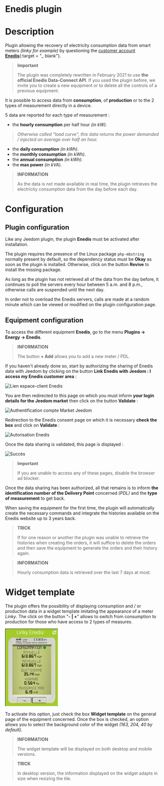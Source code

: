 # Enedis plugin

# Description

Plugin allowing the recovery of electricity consumption data from smart meters *(linky for example)* by questioning the [customer account **Enedis**](https://mon-compte.enedis.fr/auth/XUI/#login/&realm=/enedis&forward=true){:target = "\_ blank"}.

>**Important**
>
>The plugin was completely rewritten in February 2021 to use **the official Enedis Data-Connect API**. If you used the plugin before, we invite you to create a new equipment or to delete all the controls of a previous equipment.

It is possible to access data from **consumption**, of **production** or to the 2 types of measurement directly in a device.

5 data are reported for each type of measurement :
- the **hourly consumption** per half hour *(in kW)*.
>*Otherwise called "load curve", this data returns the power demanded / injected on average over half an hour.*

- the **daily consumption** *(in kWh)*.
- the **monthly consumption** *(in kWh)*.
- the **annual consumption** *(in kWh)*.
- the **max power** *(in kVA)*.

>**INFORMATION**  
>    
>As the data is not made available in real time, the plugin retrieves the electricity consumption data from the day before each day.

# Configuration

## Plugin configuration

Like any Jeedom plugin, the plugin **Enedis** must be activated after installation.

The plugin requires the presence of the Linux package `php-mbstring` normally present by default, so the dependency status must be **Okay** as soon as the plugin is installed. Otherwise, click on the button **Revive** to install the missing package.

As long as the plugin has not retrieved all of the data from the day before, it continues to poll the servers every hour between 5 a.m. and 8 p.m., otherwise calls are suspended until the next day.

In order not to overload the Enedis servers, calls are made at a random minute which can be viewed or modified on the plugin configuration page.

## Equipment configuration

To access the different equipment **Enedis**, go to the menu **Plugins → Energy → Enedis**.

>**INFORMATION**
>    
>The button **+ Add** allows you to add a new meter / PDL.

If you haven't already done so, start by authorizing the sharing of Enedis data with Jeedom by clicking on the button **Link Enedis with Jeedom : I access my Enedis customer area** :      

![Lien espace-client Enedis](../images/link_enedis.png)

You are then redirected to this page on which you must inform **your login details for the Jeedom market** then click on the button **Validate** :      

![Authentification compte Market Jeedom](../images/Auth_Jeedom.png)

Redirection to the Enedis consent page on which it is necessary **check the box** and click on **Validate** :     

![Autorisation Enedis](../images/Auth_Enedis.png)

Once the data sharing is validated, this page is displayed :     

![Succès](../images/Auth_Enedis_success.png)

>**Important**
>    
>If you are unable to access any of these pages, disable the browser ad blocker.

Once the data sharing has been authorized, all that remains is to inform **the identification number of the Delivery Point** concerned *(PDL)* and the **type of measurement** to get back.

When saving the equipment for the first time, the plugin will automatically create the necessary commands and integrate the histories available on the Enedis website up to 3 years back.

>**TRICK**
>
>If for one reason or another the plugin was unable to retrieve the histories when creating the orders, it will suffice to delete the orders and then save the equipment to generate the orders and their history again.

>**INFORMATION**
>
>Hourly consumption data is retrieved over the last 7 days at most.

# Widget template

The plugin offers the possibility of displaying consumption and / or production data in a widget template imitating the appearance of a meter *Linky*. The click on the button "**- \| +**" allows to switch from consumption to production for those who have access to 2 types of measures.

![Widget template](../images/enedis_screenshot1.png)

To activate this option, just check the box **Widget template** on the general page of the equipment concerned. Once the box is checked, an option allows you to select the background color of the widget *(163, 204, 40 by default)*.

>**INFORMATION**
>     
>The widget template will be displayed on both desktop and mobile versions.

>**TRICK**
>     
>In desktop version, the information displayed on the widget adapts in size when resizing the tile.
